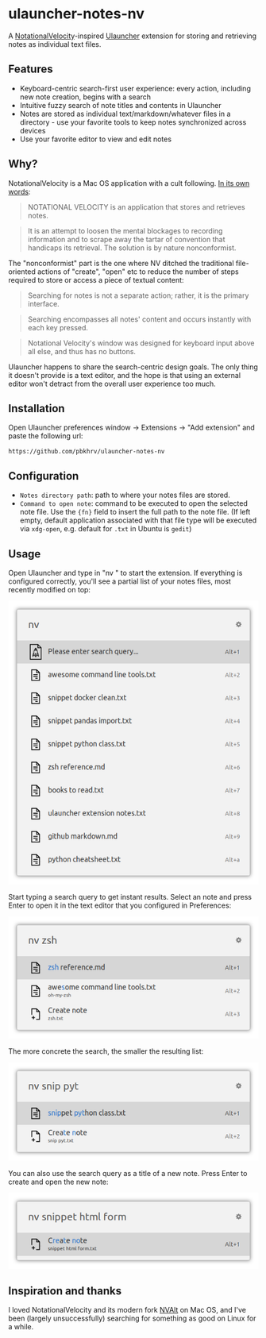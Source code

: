 # ulauncher-notes-nv

A [NotationalVelocity](http://notational.net/)-inspired [Ulauncher](https://ulauncher.io/) extension for storing and retrieving notes as individual text files.


## Features

- Keyboard-centric search-first user experience: every action, including new note creation, begins with a search
- Intuitive fuzzy search of note titles and contents in Ulauncher
- Notes are stored as individual text/markdown/whatever files in a directory - use your favorite tools to keep notes synchronized across devices
- Use your favorite editor to view and edit notes


## Why?

NotationalVelocity is a Mac OS application with a cult following. [In its own words](http://notational.net):

> NOTATIONAL VELOCITY is an application that stores and retrieves notes.

> It is an attempt to loosen the mental blockages to recording information and to scrape away the tartar of convention that handicaps its retrieval. The solution is by nature nonconformist.

The "nonconformist" part is the one where NV ditched the traditional file-oriented actions of "create", "open" etc to reduce the number of steps required to store or access a piece of textual content:

> Searching for notes is not a separate action; rather, it is the primary interface.

> Searching encompasses all notes' content and occurs instantly with each key pressed.

> Notational Velocity's window was designed for keyboard input above all else, and thus has no buttons.

Ulauncher happens to share the search-centric design goals. The only thing it doesn't provide is a text editor, and the hope is that using an external editor won't detract from the overall user experience too much.


## Installation

Open Ulauncher preferences window -> Extensions -> "Add extension" and paste the following url:

```
https://github.com/pbkhrv/ulauncher-notes-nv
```


## Configuration

- `Notes directory path`: path to where your notes files are stored.
- `Command to open note`: command to be executed to open the selected note file. Use the `{fn}` field to insert the full path to the note file. (If left empty, default application associated with that file type will be executed via `xdg-open`, e.g. default for `.txt` in Ubuntu is `gedit`)


## Usage

Open Ulauncher and type in "nv " to start the extension. If everything is configured correctly, you'll see a partial list of your notes files, most recently modified on top:

![All notes, no query](images/screenshots/empty-query.png)

Start typing a search query to get instant results. Select an note and press Enter to open it in the text editor that you configured in Preferences:

![Query 1](images/screenshots/search-query1.png)

The more concrete the search, the smaller the resulting list:

![Query 2](images/screenshots/search-query2.png)

You can also use the search query as a title of a new note. Press Enter to create and open the new note:

![Create note](images/screenshots/create-note.png)


## Inspiration and thanks

I loved NotationalVelocity and its modern fork [NVAlt](https://brettterpstra.com/projects/nvalt/) on Mac OS, and I've been (largely unsuccessfully) searching for something as good on Linux for a while.
